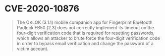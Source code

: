 # CVE-2020-10876
>The OKLOK (3.1.1) mobile companion app for Fingerprint Bluetooth Padlock FB50 (2.3) does not correctly implement its timeout on the four-digit verification code that is required for resetting passwords, which allows an attacker to brute force the four-digit verification code in order to bypass email verification and change the password of a victim account.
